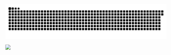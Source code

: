 <picture>
  <source media="(prefers-color-scheme: dark)" srcset="github-user-contribution.svg" />
  <source media="(prefers-color-scheme: light)" srcset="github-user-contribution.svg" />
  <img alt="github-snake" src="github-user-contribution.svg" />
</picture>

![](https://github-profile-summary-cards.vercel.app/api/cards/profile-details?username=Dezmound1&theme=solarized_dark)
